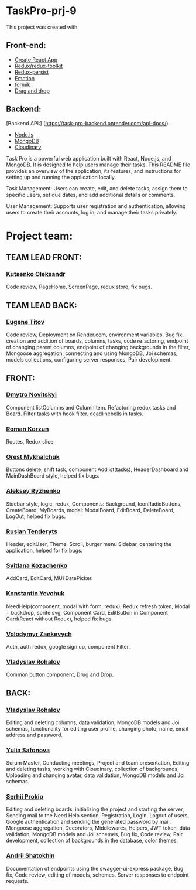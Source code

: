 # TaskPro-prj-9

This project was created with

## Front-end:

<ul>
<li><a href='https://create-react-app.dev/'>Create React App</a></li>
<li><a href='https://redux-toolkit.js.org/'>Redux/redux-toolkit</a></li>
<li><a href='https://github.com/rt2zz/redux-persist#readme'>Redux-persist</a></li>
<li><a href='https://emotion.sh/'>Emotion</a></li>
<li><a href='https://formik.org/'>formik</a></li>
<li><a href='https://react-beautiful-dnd.netlify.app/'>Drag and drop</a></li>
</ul>

## Backend:

[Backend API:] (https://task-pro-backend.onrender.com/api-docs/).

<ul>
<li><a href='https://nodejs.org/'>Node.js</a></li>
<li><a href='https://www.mongodb.com/'>MongoDB</a></li>
<li><a href='https://cloudinary.com/'>Cloudinary</a></li>
</ul>

Task Pro is a powerful web application built with React, Node.js, and MongoDB.
It is designed to help users manage their tasks. This README file provides an
overview of the application, its features, and instructions for setting up and
running the application locally.

Task Management: Users can create, edit, and delete tasks, assign them to
specific users, set due dates, and add additional details or comments.

User Management: Supports user registration and authentication, allowing users
to create their accounts, log in, and manage their tasks privately.

# Project team:

## TEAM LEAD FRONT:

### [Kutsenko Oleksandr](https://www.linkedin.com/in/kutsenko-oleksandr/)

Code review, PageHome, ScreenPage, redux store, fix bugs.

## TEAM LEAD BACK:

### [Eugene Titov](https://www.linkedin.com/in/eugene-titov/)

Code review, Deployment on Render.com, environment variables, Bug fix, creation
and addition of boards, columns, tasks, code refactoring, endpoint of changing
parent columns, endpoint of changing backgrounds in the filter, Mongoose
aggregation, connecting and using MongoDB, Joi schemas, models collections,
configuring server responses, Pair development.

## FRONT:

### [Dmytro Novitskyi](https://www.linkedin.com/in/dmytro-novitskyi/)

Component listColumns and ColumnItem. Refactoring redux tasks and Board. Filter
tasks with hook filter. deadlinebells in tasks.

### [Roman Korzun](https://www.linkedin.com/in/roman-korzun/)

Routes, Redux slice.

### [Orest Mykhalchuk](https://www.linkedin.com/in/orest-m/)

Buttons delete, shift task, component Addlist(tasks), HeaderDashboard and
MainDashBoard style, helped fix bugs.

### [Aleksey Ryzhenko](www.linkedin.com/in/aleksey-ryzhenko-316477240/)

Sidebar style, logic, redux, Components: Background, IconRadioButtons,
CreateBoard, MyBoards, modal: ModalBoard, EditBoard, DeleteBoard, LogOut, helped
fix bugs.

### [Ruslan Tenderyts](https://www.linkedin.com/in/ruslan-tenderyts/)

Header, editUser, Theme, Scroll, burger menu Sidebar, centering the application,
helped for fix bugs.

### [Svitlana Kozachenko](https://www.linkedin.com/in/svitlana-kozachenko-9ba34b248/)

AddCard, EditCard, MUI DatePicker.

### [Konstantin Yevchuk ](https://www.linkedin.com/in/konstantin-yevchuk-b5aa31262/)

NeedHelp(component, modal with form, redux), Redux refresh token, Modal +
backdrop, sprite svg, Component Card, EditButton in Component Card(React without
Redux), helped fix bugs.

### [Volodymyr Zankevych](https://www.linkedin.com/in/volodymyr-zankevych-43a209255/)

Auth, auth redux, google sign up, component Filter.

### [Vladyslav Rohalov](https://www.linkedin.com/in/vladyslav-rohalov/)

Common button component, Drug and Drop.

## BACK:

### [Vladyslav Rohalov](https://www.linkedin.com/in/vladyslav-rohalov/)

Editing and deleting columns, data validation, MongoDB models and Joi schemas,
functionality for editing user profile, changing photo, name, email address and
password.

### [Yulia Safonova](https://www.linkedin.com/in/yuliia-safonova-923986266/)

Scrum Master, Conducting meetings, Project and team presentation, Editing and
deleting tasks, working with Cloudinary, collection of backgrounds, Uploading
and changing avatar, data validation, MongoDB models and Joi schemas.

### [Serhii Prokip](https://www.linkedin.com/in/serhii-prokip/)

Editing and deleting boards, initializing the project and starting the server,
Sending mail to the Need Help section, Registration, Login, Logout of users,
Google authentication and sending the generated password by mail, Mongoose
aggregation, Decorators, Middlewares, Helpers, JWT token, data validation,
MongoDB models and Joi schemes, Bug fix, Code review, Pair development,
collection of backgrounds in the database, color themes.

### [Andrii Shatokhin](https://www.linkedin.com/in/andrii-shatokhin/)

Documentation of endpoints using the swagger-ui-express package, Bug fix, Code
review, editing of models, schemes. Server responses to endpoint requests.
